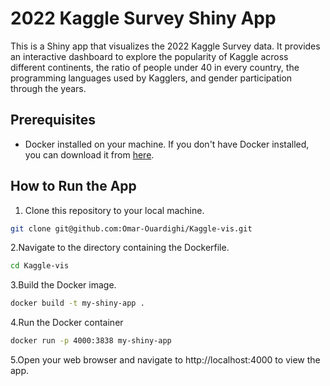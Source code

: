 # 2022 Kaggle Survey Shiny App

This is a Shiny app that visualizes the 2022 Kaggle Survey data. It provides an interactive dashboard to explore the popularity of Kaggle across different continents, the ratio of people under 40 in every country, the programming languages used by Kagglers, and gender participation through the years.

## Prerequisites

- Docker installed on your machine. If you don't have Docker installed, you can download it from [here](https://www.docker.com/products/docker-desktop).

## How to Run the App

1. Clone this repository to your local machine.

```bash
git clone git@github.com:Omar-Ouardighi/Kaggle-vis.git
```
2.Navigate to the directory containing the Dockerfile.
```bash
cd Kaggle-vis
```
3.Build the Docker image. 
```bash
docker build -t my-shiny-app .
```
4.Run the Docker container
```bash
docker run -p 4000:3838 my-shiny-app
```
5.Open your web browser and navigate to http://localhost:4000 to view the app.
